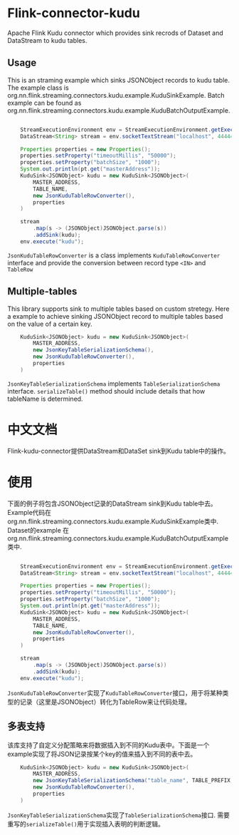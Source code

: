# Flink-connector-kudu

Apache Flink Kudu connector which provides sink recrods of Dataset and DataStream to kudu tables.

## Usage
This is an straming example which sinks JSONObject records to kudu table. The example class is org.nn.flink.streaming.connectors.kudu.example.KuduSinkExample. Batch example can be found as org.nn.flink.streaming.connectors.kudu.example.KuduBatchOutputExample.

``` java

    StreamExecutionEnvironment env = StreamExecutionEnvironment.getExecutionEnvironment();
    DataStream<String> stream = env.socketTextStream("localhost", 44444);

    Properties properties = new Properties();
    properties.setProperty("timeoutMillis", "50000");
    properties.setProperty("batchSize", "1000");
    System.out.println(pt.get("masterAddress"));
    KuduSink<JSONObject> kudu = new KuduSink<JSONObject>(
        MASTER_ADDRESS,
        TABLE_NAME,
        new JsonKuduTableRowConverter(),
        properties
    )

    stream
        .map(s -> (JSONObject)JSONObject.parse(s))
        .addSink(kudu);
    env.execute("kudu");
```
`JsonKuduTableRowConverter` is a class implements `KuduTableRowConverter` interface and provide the conversion between record type `<IN>` and `TableRow`

## Multiple-tables
This library supports sink to multiple tables based on custom stretegy. Here a example to achieve sinking JSONObject record to multiple tables based on the value of a certain key.
``` java
    KuduSink<JSONObject> kudu = new KuduSink<JSONObject>(
        MASTER_ADDRESS,
        new JsonKeyTableSerializationSchema(),
        new JsonKuduTableRowConverter(),
        properties
    )
```
`JsonKeyTableSerializationSchema` implements `TableSerializationSchema` interface. `serializeTable()` method should include details that how tableName is determined.

# 中文文档

Flink-kudu-connector提供DataStream和DataSet sink到Kudu table中的操作。

# 使用
下面的例子将包含JSONObject记录的DataStream sink到Kudu table中去。Example代码在org.nn.flink.streaming.connectors.kudu.example.KuduSinkExample类中. Dataset的example 在org.nn.flink.streaming.connectors.kudu.example.KuduBatchOutputExample类中.

``` java

    StreamExecutionEnvironment env = StreamExecutionEnvironment.getExecutionEnvironment();
    DataStream<String> stream = env.socketTextStream("localhost", 44444);

    Properties properties = new Properties();
    properties.setProperty("timeoutMillis", "50000");
    properties.setProperty("batchSize", "1000");
    System.out.println(pt.get("masterAddress"));
    KuduSink<JSONObject> kudu = new KuduSink<JSONObject>(
        MASTER_ADDRESS,
        TABLE_NAME,
        new JsonKuduTableRowConverter(),
        properties
    )

    stream
        .map(s -> (JSONObject)JSONObject.parse(s))
        .addSink(kudu);
    env.execute("kudu");
```
`JsonKuduTableRowConverter`实现了`KuduTableRowConverter`接口，用于将某种类型的记录（这里是JSONObject）转化为TableRow来让代码处理。

## 多表支持
该库支持了自定义分配策略来将数据插入到不同的Kudu表中。下面是一个example实现了将JSON记录按某个key的值来插入到不同的表中去。
``` java
    KuduSink<JSONObject> kudu = new KuduSink<JSONObject>(
        MASTER_ADDRESS,
        new JsonKeyTableSerializationSchema("table_name", TABLE_PREFIX, TABLE_SUFFIX),
        new JsonKuduTableRowConverter(),
        properties
    )
```
`JsonKeyTableSerializationSchema`实现了`TableSerializationSchema`接口. 需要重写的`serializeTable()`用于实现插入表明的判断逻辑。